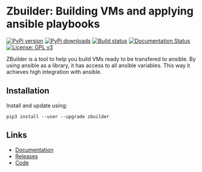 # Zbuilder: Building VMs and applying ansible playbooks

[![PyPi version](https://pypip.in/v/zbuilder/badge.png)](https://pypi.org/project/zbuilder/)
[![PyPi downloads](https://pypip.in/d/zbuilder/badge.png)](https://pypistats.org/packages/zbuilder)
[![Build status](https://github.com/hasiotis/zbuilder/workflows/Build%20status/badge.svg)](https://github.com/hasiotis/zbuilder/actions?query=workflow%3A%22Build+status%22)
[![Documentation Status](https://readthedocs.org/projects/zbuilder/badge/?version=develop)](https://zbuilder.readthedocs.io/en/develop/?badge=develop)
[![License: GPL v3](https://img.shields.io/badge/License-GPLv3-blue.svg)](https://github.com/hasiotis/zbuilder/blob/master/LICENSE)

ZBuilder is a tool to help you build VMs ready to be transfered to ansible.
By using ansible as a library, it has access to all ansible variables. This
way it achieves high integration with ansible.

## Installation

Install and update using:
```
pip3 install --user --upgrade zbuilder
```

## Links

* [Documentation](https://zbuilder.readthedocs.io/en/develop/?badge=develop)
* [Releases](https://pypi.org/project/zbuilder/)
* [Code](https://github.com/hasiotis/zbuilder)
